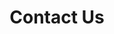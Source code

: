 ---
title : "Contact Us"
description : "Still having a question? Feel Free to reach us"
layout : "contact"
draft : false

contact:
  subtitle: "Contact us"
  title: "Let's get connected"
  description: "Book a free 15-minute consultation about your problems, or contact us directly."

contactInfo:
  - title: "Still Have Questions?"
    content: "[Shoot us a message](/contact) <br>
    or book a [free 15-minute consultation](/contact)"

  - title: "Germany Office"
    content: "Georgenstraße 13 <br> 86152 Augsburg <br> Germany"

  # - title: "UK Office"
  #   content: "57 Folkestone Road. <br> AB54 5XQ, <br> Winston"
---